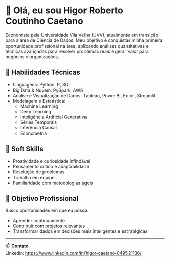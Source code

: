 # 👋 Olá, eu sou Higor Roberto Coutinho Caetano

Economista pela Universidade Vila Velha (UVV), atualmente em transição para a área de Ciência de Dados. Meu objetivo é conquistar minha primeira oportunidade profissional na área, aplicando análises quantitativas e técnicas avançadas para resolver problemas reais e gerar valor para negócios e organizações.

## 🚀 Habilidades Técnicas

- Linguagens: Python, R, SQL  
- Big Data & Nuvem: PySpark, AWS  
- Análise e Visualização de Dados: Tableau, Power BI, Excel, Streamlit  
- Modelagem e Estatística:  
  - Machine Learning  
  - Deep Learning  
  - Inteligência Artificial Generativa  
  - Séries Temporais  
  - Inferência Causal  
  - Econometria

## 🧠 Soft Skills

- Proatividade e curiosidade infindável  
- Pensamento crítico e adaptabilidade  
- Resolução de problemas  
- Trabalho em equipe  
- Familiaridade com metodologias ágeis

## 🎯 Objetivo Profissional

Busco oportunidades em que eu possa:

- Aprender continuamente  
- Contribuir com projetos relevantes  
- Transformar dados em decisões mais inteligentes e estratégicas

---
📫 **Contato**  
Linkedin: https://www.linkedin.com/in/higor-caetano-049521136/
